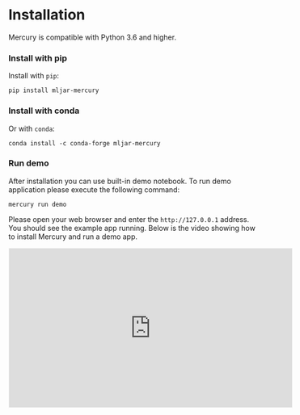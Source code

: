 <h1> Installation </h1>

Mercury is compatible with Python 3.6 and higher.

### Install with pip

Install with `pip`:

```
pip install mljar-mercury
```


### Install with conda

Or with `conda`:

```
conda install -c conda-forge mljar-mercury
```


### Run demo

After installation you can use built-in demo notebook. To run demo application please execute the following command:

```
mercury run demo
```

Please open your web browser and enter the `http://127.0.0.1` address. You should see the example app running. Below is the video showing how to install Mercury and run a demo app.

<iframe width="560" height="315" src="https://www.youtube.com/embed/WcD908-a7Z8" title="YouTube video player" frameborder="0" allow="accelerometer; autoplay; clipboard-write; encrypted-media; gyroscope; picture-in-picture" allowfullscreen style="border: 1px solid #f5f5f5"></iframe>

